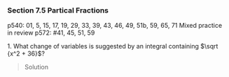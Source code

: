 ### Section 7.5 Partical Fractions
p540: 01, 5, 15, 17, 19, 29, 33, 39, 43, 46, 49, 51b, 59, 65, 71 Mixed practice in review  p572:  #41, 45, 51, 59

1\. What change of variables is suggested by an integral containing $\sqrt {x^2 + 36}$?
>Solution
